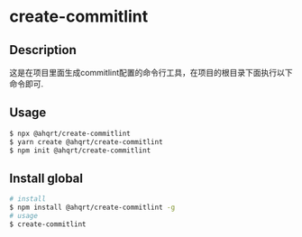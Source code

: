 # create-commitlint

## Description

这是在项目里面生成commitlint配置的命令行工具，在项目的根目录下面执行以下命令即可.

## Usage

```sh
$ npx @ahqrt/create-commitlint
$ yarn create @ahqrt/create-commitlint
$ npm init @ahqrt/create-commitlint
```

## Install global

```sh
# install
$ npm install @ahqrt/create-commitlint -g
# usage
$ create-commitlint
```
